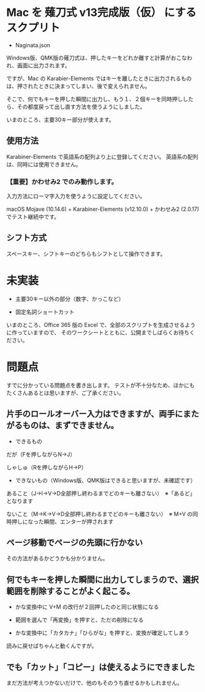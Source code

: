 # Mac を 薙刀式 v13完成版（仮） にするスクプリト

* Naginata.json

Windows版、QMK版の薙刀式は、押したキーをどれか離すと計算がおこなわれ、画面に出力されます。

ですが、Mac の Karabier-Elements ではキーを離したときに出力されるものは、押されたときに決まってしまい、後で変えられません。

そこで、何でもキーを押した瞬間に出力し、もう１、２個キーを同時押ししたら、その都度戻って出し直す方法を使うようにしました。

いまのところ、主要30キー部分が使えます。

## 使用方法

Karabiner-Elements で英語系の配列より上に登録してください。
英語系の配列は、同時には使用できません。

### 【重要】かわせみ2 でのみ動作します。

入力方法にローマ字入力を使うように設定してください。

macOS Mojave (10.14.6) + Karabiner-Elements (v12.10.0) + かわせみ2 (2.0.17) でテスト継続中です。

## シフト方式

スペースキー、シフトキーのどちらもシフトとして操作できます。

# 未実装

* 主要30キー以外の部分（数字、かっこなど）

* 固定名詞ショートカット

いまのところ、Office 365 版の Excel で、全部のスクリプトを生成させるように作っていますので、
そのワークシートとともに、公開までしばらくお待ちください。

# 問題点

すでに分かっている問題点を書き出します。
テストが不十分なため、ほかにもたくさんあるとは思いますが、ご了承ください。

## 片手のロールオーバー入力はできますが、両手にまたがるものは、まずできません。

* できるもの

だが（Fを押しながらN→J）

しゃしゅ（Rを押しながらH→P）

* できないもの（Windows版、QMK版はできると思いますが、未確認です）

あること（J→I→V→D全部押し終わるまでどのキーも離さない）　※「あるど」となります

ないこと（M→K→V→D全部押し終わるまでどのキーも離さない）　※ M+V の同時押しになった瞬間、エンターが押されます

## ページ移動でページの先頭に行かない

その方法があるかどうかも分かりません。

## 何でもキーを押した瞬間に出力してしまうので、選択範囲を削除することがよく起こる。

* かな変換中に V+M の改行が２回押したのと同じ状態になる

* 範囲を選んで「再変換」を押すと、ただの削除になる

* かな変換中に「カタカナ」「ひらがな」を押すと、変換が確定してしまう

読みに戻せばちゃんと動くんですが。

## でも「カット」「コピー」は使えるようにできました

まだ方法が考えつかないだけで、他のもそのうち直せるかもしれません。
